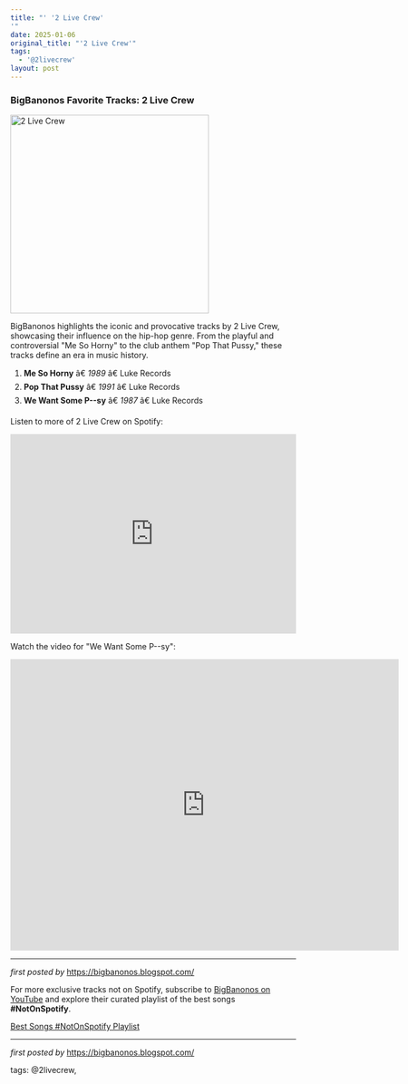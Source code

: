 ```yaml
---
title: "' '2 Live Crew'
'"
date: 2025-01-06
original_title: "'2 Live Crew'"
tags:
  - '@2livecrew'
layout: post
---
```

<h3>BigBanonos Favorite Tracks: 2 Live Crew</h3>
<div class="separator" > <a href="https://media.pitchfork.com/photos/592c56a613d197565213f17b/master/pass/543ee868.jpg"> <img alt="2 Live Crew" border="0" height="350" src="https://media.pitchfork.com/photos/592c56a613d197565213f17b/master/pass/543ee868.jpg" /> </a>
</div> <p>BigBanonos highlights the iconic and provocative tracks by 2 Live Crew, showcasing their influence on the hip-hop genre. From the playful and controversial "Me So Horny" to the club anthem "Pop That Pussy," these tracks define an era in music history.</p> <ol> <li><strong>Me So Horny</strong> â€ <em>1989</em> â€ Luke Records</li> <li><strong>Pop That Pussy</strong> â€ <em>1991</em> â€ Luke Records</li> <li><strong>We Want Some P--sy</strong> â€ <em>1987</em> â€ Luke Records</li>
</ol> <p>Listen to more of 2 Live Crew on Spotify:</p>
<iframe src="https://open.spotify.com/embed/playlist/7MrvXKqOQe8XmIvnnjinEM?utm_source=generator" width="100%" height="352" frameBorder="0" allowfullscreen="" allow="autoplay; clipboard-write; encrypted-media; fullscreen; picture-in-picture" loading="lazy"></iframe> <p>Watch the video for "We Want Some P--sy":</p>
<iframe width="685" height="514" src="https://www.youtube.com/embed/4NrpchVc8a4" title="2 Live Crew - We Want Some Pussy" frameborder="0" allow="accelerometer; autoplay; clipboard-write; encrypted-media; gyroscope; picture-in-picture; web-share" referrerpolicy="strict-origin-when-cross-origin" allowfullscreen></iframe> <hr />
<p><em>first posted by</em> <a href="https://bigbanonos.blogspot.com/" rel="noopener" target="_new">https://bigbanonos.blogspot.com/</a></p>


<!--Subscribe and Playlist Links-->
<div>
    <p>For more exclusive tracks not on Spotify, subscribe to <a href="https://www.youtube.com/@BigBanonos" target="_blank">BigBanonos on YouTube</a> and explore their curated playlist of the best songs <strong>#NotOnSpotify</strong>.</p>
    <p><a href="https://www.youtube.com/playlist?list=PLtuNtuTatqI0kFahUCbtbfenC_ET5O_tr" target="_blank">Best Songs #NotOnSpotify Playlist<br /></a></p></div>

<hr />

<p><em>first posted by</em> <a href="https://bigbanonos.blogspot.com/" rel="noopener" target="_new">https://bigbanonos.blogspot.com/</a></p>

<p>tags: @2livecrew,</p>
